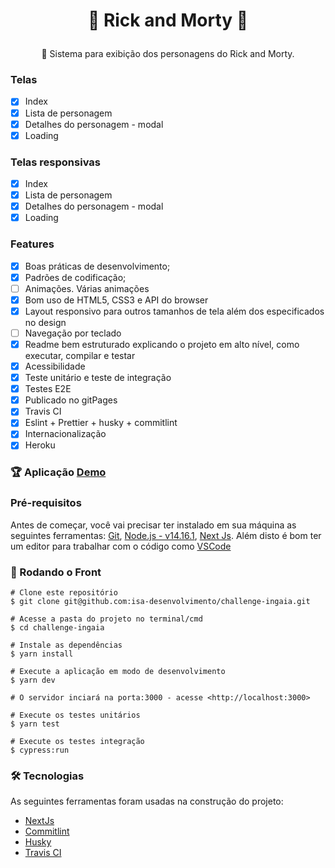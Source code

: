 <h1 align="center">

👾  Rick and Morty 👾
</h1>
<p align="center">🚀  Sistema para exibição  dos personagens do Rick and Morty.
</p>

### Telas 

- [x]  Index
- [x]  Lista de personagem
- [x]  Detalhes do personagem - modal
- [x]  Loading

### Telas responsivas 

- [x]  Index
- [x]  Lista de personagem
- [x]  Detalhes do personagem - modal
- [x]  Loading

### Features

- [x]  Boas práticas de desenvolvimento;
- [x]  Padrões de codificação;
- [ ]  Animações. Várias animações
- [x]  Bom uso de HTML5, CSS3 e API do browser
- [x]  Layout responsivo para outros tamanhos de tela além dos especificados no design
- [ ]  Navegação por teclado
- [x]  Readme bem estruturado explicando o projeto em alto nível, como executar, compilar e testar
- [x]  Acessibilidade
- [x]  Teste unitário e teste de integração
- [x]  Testes E2E
- [x]  Publicado no gitPages
- [x]  Travis CI
- [x]  Eslint + Prettier + husky + commitlint
- [x]  Internacionalização
- [x]  Heroku

### 🏆 Aplicação [Demo](https://challengeingaia.herokuapp.com/)

### Pré-requisitos

Antes de começar, você vai precisar ter instalado em sua máquina as seguintes ferramentas:
[Git](https://git-scm.com/), [Node.js - v14.16.1](https://nodejs.org/en/), [Next Js](https://nextjs.org/).
Além disto é bom ter um editor para trabalhar com o código como [VSCode](https://code.visualstudio.com/)

### 🎲 Rodando o Front

```
# Clone este repositório
$ git clone git@github.com:isa-desenvolvimento/challenge-ingaia.git

# Acesse a pasta do projeto no terminal/cmd
$ cd challenge-ingaia

# Instale as dependências 
$ yarn install

# Execute a aplicação em modo de desenvolvimento
$ yarn dev

# O servidor inciará na porta:3000 - acesse <http://localhost:3000>

# Execute os testes unitários
$ yarn test

# Execute os testes integração 
$ cypress:run

```

### 🛠 Tecnologias

As seguintes ferramentas foram usadas na construção do projeto:

- [NextJs](https://nextjs.org/)
- [Commitlint](https://commitlint.js.org/)
- [Husky](https://www.husky.com.br/)
- [Travis CI](https://travis-ci.com/)
